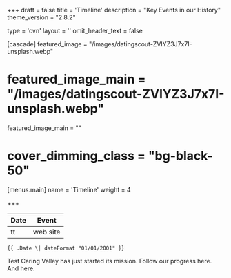 +++
draft = false
title = 'Timeline'
description = "Key Events in our History"
theme_version = "2.8.2"

type = 'cvn'
layout = ''
omit_header_text = false


[cascade]
featured_image = "/images/datingscout-ZVIYZ3J7x7I-unsplash.webp"
# featured_image_main = "/images/datingscout-ZVIYZ3J7x7I-unsplash.webp"
featured_image_main = ""
# cover_dimming_class = "bg-black-50"

[menus.main]
  name = 'Timeline'
  weight = 4

+++

|Date|Event|
|----|-----|
|tt| web site|

``{{ .Date \| dateFormat "01/01/2001" }}``

Test Caring Valley has just started its mission. Follow our progress here. And here.


